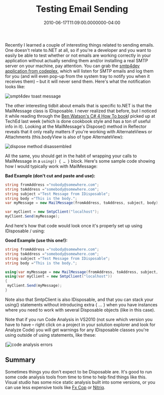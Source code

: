 ﻿---
title: Testing Email Sending
date: "2010-06-17T11:09:00.0000000-04:00"
description: Recently I learned a couple of interesting things related to
featuredImage: img/testing-email-sending-featured.png
---

Recently I learned a couple of interesting things related to sending emails. One doesn't relate to.NET at all, so if you're a developer and you want to easily be able to test whether or not emails are working correctly in your application without actually sending them and/or installing a real SMTP server on your machine, pay attention. You can grab the [smtp4dev application from codeplex](http://smtp4dev.codeplex.com/), which will listen for SMTP emails and log them for you (and will even pop-up from the system tray to notify you when it receives them) – but it will never send them. Here's what the notification looks like:

![smpt4dev toast message](/img/smtp4dev-message-received.png)

The other interesting tidbit about emails that is specific to.NET is that the MailMessage class is IDisposable. I never realized that before, but I noticed it while reading through the [Ben Watson's C# 4 How To book](http://www.amazon.com/gp/product/0672330636?ie=UTF8&tag=aspalliancecom&linkCode=as2&camp=1789&creative=390957&creativeASIN=0672330636 "C# 4 How To")I picked up at TechEd last week (which is done cookbook style and has a ton of useful info in it). Looking at the MailMessage's Dispose() method in Reflector reveals that it only really matters if you're working with AlternateViews or Attachments (this.bodyView is also of type AlternateView):

![dispose method disassembled](/img/dispose-method-disassembled.png)

All the same, you should get in the habit of wrapping your calls to MailMessage in a `using() { … }` block. Here's some sample code showing how I would typically work with MailMessage:

**Bad Example (don't cut and paste and use):**

```csharp
string fromAddress ="nobody@somewhere.com";
string toAddress ="somebody@somewhere.com";
string subject ="Test Message from IDisposable";
string body ="This is the body.";
var myMessage = new MailMessage(fromAddress, toAddress, subject, body);

var myClient = new SmtpClient("localhost");
myClient.Send(myMessage);
```

And here's how that code would look once it's properly set up using IDisposable / using:

**Good Example (use this one!):**

```csharp
string fromAddress ="nobody@somewhere.com";
string toAddress ="somebody@somewhere.com";
string subject ="Test Message from IDisposable";
string body ="This is the body.";

using(var myMessage = new MailMessage(fromAddress, toAddress, subject, body))
using(var myClient = new SmtpClient("localhost"))
{
 myClient.Send(myMessage);
}
```

Note also that SmtpClient is also IDisposable, and that you can stack your using() statements without introducing extra { … } when you have instances where you need to work with several Disposable objects (like in this case).

Note that if you run Code Analysis in VS2010 (not sure which version you have to have – right click on a project in your solution explorer and look for Analyze Code) you will get warnings for any IDisposable classes you're using outside of using statements, like these:

[![code analysis errors](/img/code-analysis-2010.png)

## Summary

Sometimes things you don't expect to be Disposable are. It's good to run some code analysis tools from time to time to help find things like this. Visual studio has some nice static analysis built into some versions, or you can use less expensive tools like [Fx Cop](http://msdn.microsoft.com/en-us/library/bb429476%28VS.80%29.aspx) or [Nitriq](http://nitriq.com/).

